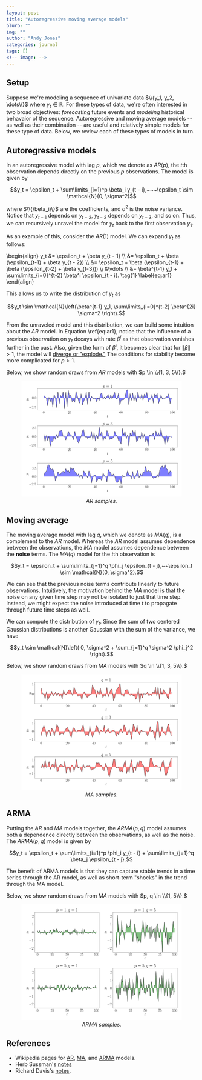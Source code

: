 ```yaml
---
layout: post
title: "Autoregressive moving average models"
blurb: ""
img: ""
author: "Andy Jones"
categories: journal
tags: []
<!-- image: -->
---
```


$$\DeclareMathOperator*{\argmin}{arg\,min}$$
$$\DeclareMathOperator*{\argmax}{arg\,max}$$

<style>
.column {
  float: left;
  width: 30%;
  padding: 5px;
}

/* Clear floats after image containers */
.row::after {
  content: "";
  clear: both;
  display: table;
}
</style>

## Setup

Suppose we're modeling a sequence of univariate data $\\{y_1, y_2, \dots\\}$ where $y_t \in \mathbb{R}.$ For these types of data, we're often interested in two broad objectives: *forecasting* future events and *modeling* historical behavaior of the sequence. Autoregressive and moving average models -- as well as their combination -- are useful and relatively simple models for these type of data. Below, we review each of these types of models in turn.

## Autoregressive models

In an autoregressive model with lag $p,$ which we denote as $AR(p),$ the $t$th observation depends directly on the previous $p$ observations. The model is given by

$$y_t = \epsilon_t + \sum\limits_{i=1}^p \beta_i y_{t - i},~~~\epsilon_t \sim \mathcal{N}(0, \sigma^2)$$

where $\\{\beta_i\\}$ are the coefficients, and $\sigma^2$ is the noise variance. Notice that $y_{t-1}$ depends on $y_{t - 2},$ $y_{t-2}$ depends on $y_{t-3},$ and so on. Thus, we can recursively unravel the model for $y_t$ back to the first observation $y_1.$

As an example of this, consider the $AR(1)$ model. We can expand $y_t$ as follows:

\begin{align} y_t &= \epsilon_t + \beta y_{t - 1} \\\ &= \epsilon_t + \beta (\epsilon_{t-1} + \beta y_{t - 2}) \\\ &= \epsilon_t + \beta (\epsilon_{t-1} + \beta (\epsilon_{t-2} + \beta y_{t-3})) \\\ &\vdots \\\ &= \beta^{t-1} y_1 + \sum\limits_{i=0}^{t-2} \beta^i \epsilon_{t - i}. \tag{1} \label{eq:ar1} \end{align}

This allows us to write the distribution of $y_t$ as

$$y_t \sim \mathcal{N}\left(\beta^{t-1} y_1, \sum\limits_{i=0}^{t-2} \beta^{2i} \sigma^2 \right).$$

From the unraveled model and this distribution, we can build some intuition about the $AR$ model. In Equation \ref{eq:ar1}, notice that the influence of a previous observation on $y_t$ decays with rate $\beta^i$ as that observation vanishes further in the past. Also, given the form of $\beta^i,$ it becomes clear that for $\|\beta\| > 1,$ the model will [diverge or "explode."](https://davegiles.blogspot.com/2013/06/when-is-autoregressive-model.html) The conditions for stability become more complicated for $p > 1.$

Below, we show random draws from $AR$ models with $p \in \\{1, 3, 5\\}.$

<center>
<figure>
  <img src="/assets/autoregressive_samples.png">
  <figcaption><i>AR samples.</i></figcaption>
</figure>
</center>

## Moving average

The moving average model with lag $q$, which we denote as $MA(q)$, is a complement to the $AR$ model. Whereas the $AR$ model assumes dependence between the observations, the $MA$ model assumes dependence between the **noise** terms. The $MA(q)$ model for the $t$th observation is

$$y_t = \epsilon_t + \sum\limits_{j=1}^q \phi_j \epsilon_{t - j},~~\epsilon_t \sim \mathcal{N}(0, \sigma^2).$$

We can see that the previous noise terms contribute linearly to future observations. Intuitively, the motivation behind the $MA$ model is that the noise on any given time step may not be isolated to just that time step. Instead, we might expect the noise introduced at time $t$ to propagate through future time steps as well.

We can compute the distribution of $y_t.$ Since the sum of two centered Gaussian distributions is another Gaussian with the sum of the variance, we have

$$y_t \sim \mathcal{N}\left( 0, \sigma^2 + \sum_{j=1}^q \sigma^2 \phi_j^2 \right).$$

Below, we show random draws from $MA$ models with $q \in \\{1, 3, 5\\}.$

<center>
<figure>
  <img src="/assets/moving_average_samples.png">
  <figcaption><i>MA samples.</i></figcaption>
</figure>
</center>

## ARMA

Putting the $AR$ and $MA$ models together, the $ARMA(p, q)$ model assumes both a dependence directly between the observations, as well as the noise. The $ARMA(p, q)$ model is given by

$$y_t = \epsilon_t + \sum\limits_{i=1}^p \phi_i y_{t - i} + \sum\limits_{j=1}^q \beta_j \epsilon_{t - j}.$$

The benefit of ARMA models is that they can capture stable trends in a time series through the AR model, as well as short-term "shocks" in the trend through the MA model.

Below, we show random draws from $MA$ models with $p, q \in \\{1, 5\\}.$

<center>
<figure>
  <img src="/assets/arma_samples.png">
  <figcaption><i>ARMA samples.</i></figcaption>
</figure>
</center>

## References

- Wikipedia pages for [AR](https://www.wikiwand.com/en/Autoregressive_model), [MA](https://www.wikiwand.com/en/Moving-average_model#/Fitting_the_model), and [ARMA](https://en.wikipedia.org/wiki/Autoregressive%E2%80%93moving-average_model) models.
- Herb Sussman's [notes](http://herbsusmann.com/2019/08/09/autoregressive-processes-are-gaussian-processes/)
- Richard Davis's [notes](http://www.stat.columbia.edu/~rdavis/papers/VAG002.pdf).


